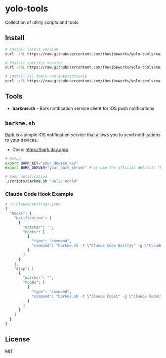# yolo-tools

Collection of utility scripts and tools.

## Install

```bash
# Install latest version
curl -sSL https://raw.githubusercontent.com/thevibeworks/yolo-tools/main/install.sh | bash

# Install specific version
curl -sSL https://raw.githubusercontent.com/thevibeworks/yolo-tools/main/install.sh | bash -s -- -v v0.1.0

# Install all tools non-interactively
curl -sSL https://raw.githubusercontent.com/thevibeworks/yolo-tools/main/install.sh | bash -s -- --all
```

## Tools

- **barkme.sh** - Bark notification service client for iOS push notifications

## `barkme.sh`

[Bark](https://bark.day.app/) is a simple iOS notification service that allows you to send notifications to your devices.

- Docs: https://bark.day.app/

```bash
# Setup
export BARK_KEY="your_device_key"
export BARK_SERVER="your_bark_server" # or use the official default: "https://api.day.app"

# Send notification
./scripts/barkme.sh "Hello World"
```

### Claude Code Hook Example

```sh
# ~/.claude/settings.json
{
  "hooks": {
    "Notification": [
      {
        "matcher": "",
        "hooks": [
          {
            "type": "command",
            "command": "barkme.sh -t \"Claude Code Notify\" -g \"Claude Code\" -l \"active\" -i\n  \"https://avatars.githubusercontent.com/in/1452392\" \"$(jq -r '.message')\""
          }
        ]
      }
    ],
    "Stop": [
      {
        "matcher": "",
        "hooks": [
          {
            "type": "command",
            "command": "barkme.sh -t \"Claude Code\" -g \"Claude Code\"  -i \"https://avatars.githubusercontent.com/in/1452392\" \"task stop\""
          }
        ]
      }
    ]
  }
}
```

## License

MIT
